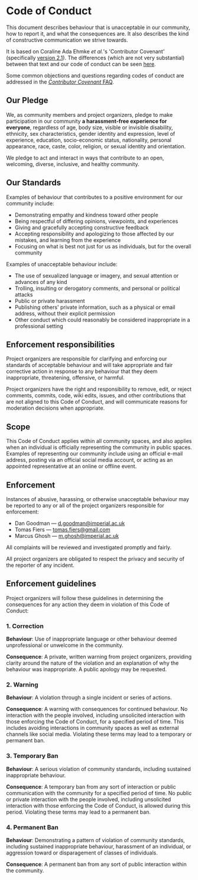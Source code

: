 
# Code of Conduct

This document describes behaviour that is unacceptable in our community, how to report it, and what the consequences are. It also describes the kind of constructive communication we strive towards.

It is based on Coraline Ada Ehmke *et al.*'s 'Contributor Covenant' (specifically [version 2.1](https://www.contributor-covenant.org/version/2/1/code_of_conduct.html)).
The differences (which are not very substantial) between that text and our code of conduct can be seen [here](https://github.com/comob-project/snn-sound-localization/compare/cf5e710...add-code-of-conduct).
<!-- PR branch name (`add-code-of-conduct`) to be changed to `main` here just before merging. -->

Some common objections and questions regarding codes of conduct are addressed in the
[_Contributor Covenant_ FAQ](https://www.contributor-covenant.org/faq/).


## Our Pledge

We, as community members and project organizers, pledge to make participation in our
community **a harassment-free experience for everyone**, regardless of age, body
size, visible or invisible disability, ethnicity, sex characteristics, gender
identity and expression, level of experience, education, socio-economic status,
nationality, personal appearance, race, caste, color, religion, or sexual
identity and orientation.

We pledge to act and interact in ways that contribute to an open, welcoming,
diverse, inclusive, and healthy community.


## Our Standards

Examples of behaviour that contributes to a positive environment for our
community include:

* Demonstrating empathy and kindness toward other people
* Being respectful of differing opinions, viewpoints, and experiences
* Giving and gracefully accepting constructive feedback
* Accepting responsibility and apologizing to those affected by our mistakes,
  and learning from the experience
* Focusing on what is best not just for us as individuals, but for the overall
  community

Examples of unacceptable behaviour include:

* The use of sexualized language or imagery, and sexual attention or advances of
  any kind
* Trolling, insulting or derogatory comments, and personal or political attacks
* Public or private harassment
* Publishing others' private information, such as a physical or email address,
  without their explicit permission
* Other conduct which could reasonably be considered inappropriate in a
  professional setting


## Enforcement responsibilities

Project organizers are responsible for clarifying and enforcing our standards of
acceptable behaviour and will take appropriate and fair corrective action in
response to any behaviour that they deem inappropriate, threatening, offensive,
or harmful.

Project organizers have the right and responsibility to remove, edit, or reject
comments, commits, code, wiki edits, issues, and other contributions that are
not aligned to this Code of Conduct, and will communicate reasons for moderation
decisions when appropriate.


## Scope

This Code of Conduct applies within all community spaces, and also applies when
an individual is officially representing the community in public spaces.
Examples of representing our community include using an official e-mail address,
posting via an official social media account, or acting as an appointed
representative at an online or offline event.


## Enforcement

Instances of abusive, harassing, or otherwise unacceptable behaviour may be
reported to any or all of the project organizers responsible for enforcement:

- Dan Goodman  — <d.goodman@imperial.ac.uk>
- Tomas Fiers  — <tomas.fiers@gmail.com>   
- Marcus Ghosh — <m.ghosh@imperial.ac.uk>  

All complaints will be reviewed and investigated promptly and fairly.

All project organizers are obligated to respect the privacy and security of the
reporter of any incident.


## Enforcement guidelines

Project organizers will follow these guidelines in determining
the consequences for any action they deem in violation of this Code of Conduct:


### 1. Correction

**Behaviour**: Use of inappropriate language or other behaviour deemed
unprofessional or unwelcome in the community.

**Consequence**: A private, written warning from project organizers, providing
clarity around the nature of the violation and an explanation of why the
behaviour was inappropriate. A public apology may be requested.


### 2. Warning

**Behaviour**: A violation through a single incident or series of
actions.

**Consequence**: A warning with consequences for continued behaviour. No
interaction with the people involved, including unsolicited interaction with
those enforcing the Code of Conduct, for a specified period of time. This
includes avoiding interactions in community spaces as well as external channels
like social media. Violating these terms may lead to a temporary or permanent
ban.


### 3. Temporary Ban

**Behaviour**: A serious violation of community standards, including
sustained inappropriate behaviour.

**Consequence**: A temporary ban from any sort of interaction or public
communication with the community for a specified period of time. No public or
private interaction with the people involved, including unsolicited interaction
with those enforcing the Code of Conduct, is allowed during this period.
Violating these terms may lead to a permanent ban.


### 4. Permanent Ban

**Behaviour**: Demonstrating a pattern of violation of community
standards, including sustained inappropriate behaviour, harassment of an
individual, or aggression toward or disparagement of classes of individuals.

**Consequence**: A permanent ban from any sort of public interaction within the
community.
